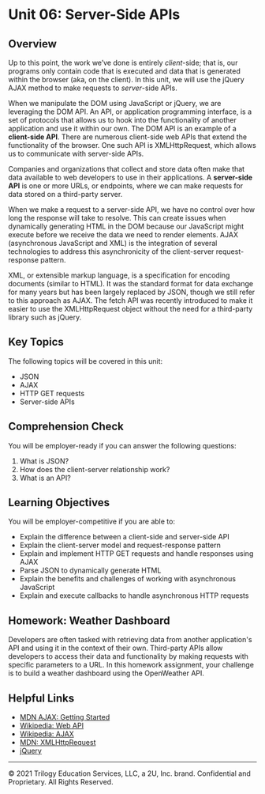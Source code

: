 # Unit 06: Server-Side APIs

## Overview
Up to this point, the work we’ve done is entirely *client*-side; that is, our programs only contain code that is executed and data that is generated within the browser (aka, on the client). In this unit, we will use the jQuery AJAX method to make requests to *server*-side APIs. 

When we manipulate the DOM using JavaScript or jQuery, we are leveraging the DOM API. An API, or application programming interface, is a set of protocols that allows us to hook into the functionality of another application and use it within our own. The DOM API is an example of a **client-side API**. There are numerous client-side web APIs that extend the functionality of the browser. One such API is XMLHttpRequest, which allows us to communicate with server-side APIs. 

Companies and organizations that collect and store data often make that data available to web developers to use in their applications. A **server-side API** is one or more URLs, or endpoints, where we can make requests for data stored on a third-party server.

When we make a request to a server-side API, we have no control over how long the response will take to resolve. This can create issues when dynamically generating HTML in the DOM because our JavaScript might execute before we receive the data we need to render elements. AJAX (asynchronous JavaScript and XML) is the integration of several technologies to address this asynchronicity of the client-server request-response pattern. 

XML, or extensible markup language, is a specification for encoding documents (similar to HTML). It was the standard format for data exchange for many years but has been largely replaced by JSON, though we still refer to this approach as AJAX. The fetch API was recently introduced to make it easier to use the XMLHttpRequest object without the need for a third-party library such as jQuery.

## Key Topics
The following topics will be covered in this unit:
* JSON
* AJAX
* HTTP GET requests
* Server-side APIs

## Comprehension Check
You will be employer-ready if you can answer the following questions:
1. What is JSON?
2. How does the client-server relationship work?
3. What is an API?

## Learning Objectives
You will be employer-competitive if you are able to:
* Explain the difference between a client-side and server-side API
* Explain the client-server model and request-response pattern
* Explain and implement HTTP GET requests and handle responses using AJAX
* Parse JSON to dynamically generate HTML
* Explain the benefits and challenges of working with asynchronous JavaScript
* Explain and execute callbacks to handle asynchronous HTTP requests

## Homework: Weather Dashboard
Developers are often tasked with retrieving data from another application's API and using it in the context of their own. Third-party APIs allow developers to access their data and functionality by making requests with specific parameters to a URL. In this homework assignment, your challenge is to build a weather dashboard using the OpenWeather API.

## Helpful Links
* [MDN AJAX: Getting Started](https://developer.mozilla.org/en-US/docs/AJAX/Getting_Started)
* [Wikipedia: Web API](https://en.wikipedia.org/wiki/Web_API)
* [Wikipedia: AJAX](https://en.wikipedia.org/wiki/Ajax_(programming))
* [MDN: XMLHttpRequest](https://developer.mozilla.org/en-US/docs/Web/API/XMLHttpRequest)
* [jQuery](https://api.jquery.com/)

- - -
© 2021 Trilogy Education Services, LLC, a 2U, Inc. brand. Confidential and Proprietary. All Rights Reserved.
